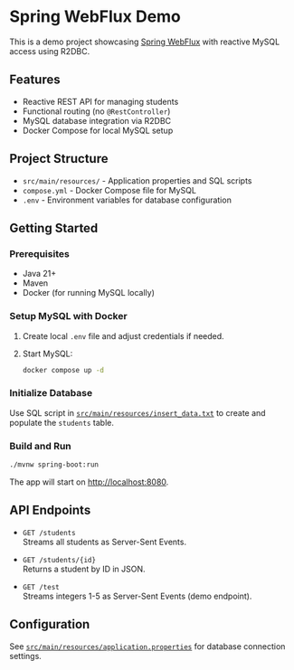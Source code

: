 # Spring WebFlux Demo

This is a demo project showcasing [Spring WebFlux](https://docs.spring.io/spring-boot/3.5.4/reference/web/reactive.html) with reactive MySQL access using R2DBC.

## Features

- Reactive REST API for managing students
- Functional routing (no `@RestController`)
- MySQL database integration via R2DBC
- Docker Compose for local MySQL setup

## Project Structure

- `src/main/resources/` - Application properties and SQL scripts
- `compose.yml` - Docker Compose file for MySQL
- `.env` - Environment variables for database configuration

## Getting Started

### Prerequisites

- Java 21+
- Maven
- Docker (for running MySQL locally)

### Setup MySQL with Docker

1. Create local `.env` file and adjust credentials if needed.
2. Start MySQL:

   ```sh
   docker compose up -d
   ```

### Initialize Database

Use SQL script in [`src/main/resources/insert_data.txt`](src/main/resources/insert_data.txt) to create and populate the `students` table.

### Build and Run

```sh
./mvnw spring-boot:run
```

The app will start on [http://localhost:8080](http://localhost:8080).

## API Endpoints

- `GET /students`  
  Streams all students as Server-Sent Events.

- `GET /students/{id}`  
  Returns a student by ID in JSON.

- `GET /test`  
  Streams integers 1-5 as Server-Sent Events (demo endpoint).

## Configuration

See [`src/main/resources/application.properties`](src/main/resources/application.properties) for database connection settings.
